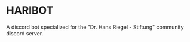 
# HARIBOT

A discord bot specialized for the "Dr. Hans Riegel - Stiftung" community discord server.
